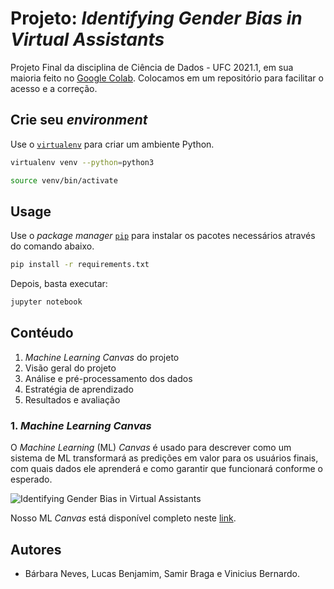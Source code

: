 # Projeto: *Identifying Gender Bias in Virtual Assistants*

Projeto Final da disciplina de Ciência de Dados - UFC 2021.1, em sua maioria feito no [Google Colab](https://research.google.com/colaboratory/faq.html). Colocamos em um repositório para facilitar o acesso e a correção.

## Crie seu *environment*

Use o [`virtualenv`](https://virtualenv.pypa.io/en/latest/) para criar um ambiente Python.

```bash
virtualenv venv --python=python3

source venv/bin/activate
```

## Usage

Use o *package manager* [`pip`](https://pip.pypa.io/en/stable/) para instalar os pacotes necessários através do comando abaixo.

```bash
pip install -r requirements.txt
```

Depois, basta executar: 

```bash
jupyter notebook
```

## Contéudo

1. *Machine Learning Canvas* do projeto
2. Visão geral do projeto
3. Análise e pré-processamento dos dados
4. Estratégia de aprendizado
5. Resultados e avaliação

### 1. *Machine Learning Canvas*

O *Machine Learning* (ML) *Canvas* é usado para descrever como um sistema de ML transformará as predições em valor para os usuários finais, com quais dados ele aprenderá e como garantir que funcionará conforme o esperado.

![Identifying Gender Bias in Virtual Assistants](https://drive.google.com/uc?id=1NnyiqAU0w0coWQcLlRYPgfz1oCjF3SpZ)

Nosso ML *Canvas* está disponível completo neste [link](https://docs.google.com/presentation/d/e/2PACX-1vT4uMMfcT0jNAOP6prXJB98LrtrYvKJ572fUQ8Xje5jiDDaq6BQknczhO8VqOCkfioIEe33DR_MELoq/pub?start=false&loop=false&delayms=3000&slide=id.g98a3834021_8_57).

## Autores

- Bárbara Neves, Lucas Benjamim, Samir Braga e Vinicius Bernardo. 
